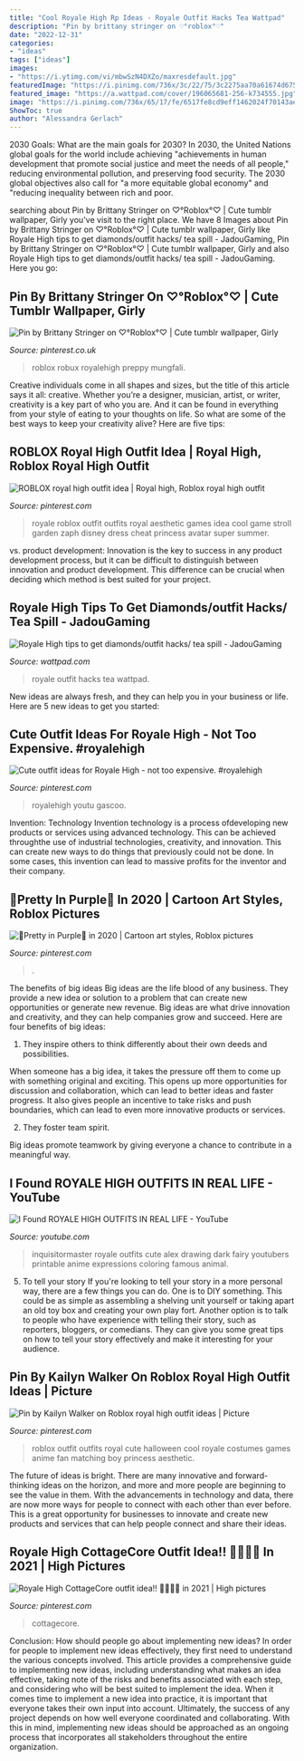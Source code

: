 ```yaml
---
title: "Cool Royale High Rp Ideas - Royale Outfit Hacks Tea Wattpad"
description: "Pin by brittany stringer on ♡°roblox°♡"
date: "2022-12-31"
categories:
- "ideas"
tags: ["ideas"]
images:
- "https://i.ytimg.com/vi/mbwSzN4DXZo/maxresdefault.jpg"
featuredImage: "https://i.pinimg.com/736x/3c/22/75/3c2275aa70a61674d67587cce7a9985b.jpg"
featured_image: "https://a.wattpad.com/cover/196065681-256-k734555.jpg"
image: "https://i.pinimg.com/736x/65/17/fe/6517fe8cd9eff1462024f70143aeaf4d.jpg"
ShowToc: true
author: "Alessandra Gerlach"
---
```



2030 Goals: What are the main goals for 2030?
In 2030, the United Nations global goals for the world include achieving "achievements in human development that promote social justice and meet the needs of all people," reducing environmental pollution, and preserving food security. The 2030 global objectives also call for "a more equitable global economy" and "reducing inequality between rich and poor.

	

		
searching about Pin by Brittany Stringer on ♡°Roblox°♡ | Cute tumblr wallpaper, Girly you've visit to the right place. We have 8 Images about Pin by Brittany Stringer on ♡°Roblox°♡ | Cute tumblr wallpaper, Girly like Royale High tips to get diamonds/outfit hacks/ tea spill - JadouGaming, Pin by Brittany Stringer on ♡°Roblox°♡ | Cute tumblr wallpaper, Girly and also Royale High tips to get diamonds/outfit hacks/ tea spill - JadouGaming. Here you go:
		
    
## Pin By Brittany Stringer On ♡°Roblox°♡ | Cute Tumblr Wallpaper, Girly

<img loading=lazy src="https://i.pinimg.com/736x/3c/22/75/3c2275aa70a61674d67587cce7a9985b.jpg" onerror="this.onerror=null;this.src='https://tse1.mm.bing.net/th?id=OIP.JmvAdD_Tit9YLIhf1296VAHaGB&amp;pid=15.1';" alt="Pin by Brittany Stringer on ♡°Roblox°♡ | Cute tumblr wallpaper, Girly">

_Source: pinterest.co.uk_

>roblox robux royalehigh preppy mungfali. 

	

Creative individuals come in all shapes and sizes, but the title of this article says it all: creative. Whether you’re a designer, musician, artist, or writer, creativity is a key part of who you are. And it can be found in everything from your style of eating to your thoughts on life. So what are some of the best ways to keep your creativity alive? Here are five tips: 

    
## ROBLOX Royal High Outfit Idea | Royal High, Roblox Royal High Outfit

<img loading=lazy src="https://i.pinimg.com/736x/20/0b/23/200b23f317b85493db956acf747a3e71.jpg" onerror="this.onerror=null;this.src='https://tse3.mm.bing.net/th?id=OIP.rxQLoByOW8Lk_nM-CgHU_wHaEK&amp;pid=15.1';" alt="ROBLOX royal high outfit idea | Royal high, Roblox royal high outfit">

_Source: pinterest.com_

>royale roblox outfit outfits royal aesthetic games idea cool game stroll garden zaph disney dress cheat princess avatar super summer. 

	

vs. product development:
Innovation is the key to success in any product development process, but it can be difficult to distinguish between innovation and product development. This difference can be crucial when deciding which method is best suited for your project.

    
## Royale High Tips To Get Diamonds/outfit Hacks/ Tea Spill - JadouGaming

<img loading=lazy src="https://a.wattpad.com/cover/196065681-256-k734555.jpg" onerror="this.onerror=null;this.src='https://tse3.mm.bing.net/th?id=OIP.UjSuPB-c_CzxbeOAXCE0fQAAAA&amp;pid=15.1';" alt="Royale High tips to get diamonds/outfit hacks/ tea spill - JadouGaming">

_Source: wattpad.com_

>royale outfit hacks tea wattpad. 

	

New ideas are always fresh, and they can help you in your business or life. Here are 5 new ideas to get you started: 

    
## Cute Outfit Ideas For Royale High - Not Too Expensive. #royalehigh

<img loading=lazy src="https://i.pinimg.com/736x/65/17/fe/6517fe8cd9eff1462024f70143aeaf4d.jpg" onerror="this.onerror=null;this.src='https://tse1.mm.bing.net/th?id=OIP.R3RIA3obv53WeNhLanWXZgHaLG&amp;pid=15.1';" alt="Cute outfit ideas for Royale High - not too expensive. #royalehigh">

_Source: pinterest.com_

>royalehigh youtu gascoo. 

	

Invention: Technology
Invention technology is a process ofdeveloping new products or services using advanced technology. This can be achieved throughthe use of industrial technologies, creativity, and innovation. This can create new ways to do things that previously could not be done. In some cases, this invention can lead to massive profits for the inventor and their company.

    
## 💜Pretty In Purple💜 In 2020 | Cartoon Art Styles, Roblox Pictures

<img loading=lazy src="https://i.pinimg.com/736x/3e/ce/59/3ece59e5d921e3923ccf23f9f2b778f9.jpg" onerror="this.onerror=null;this.src='https://tse3.mm.bing.net/th?id=OIP.qSKAZd_G_3BFd5BQ2QWG9wHaFj&amp;pid=15.1';" alt="💜Pretty in Purple💜 in 2020 | Cartoon art styles, Roblox pictures">

_Source: pinterest.com_

>. 

	

The benefits of big ideas
Big ideas are the life blood of any business. They provide a new idea or solution to a problem that can create new opportunities or generate new revenue. Big ideas are what drive innovation and creativity, and they can help companies grow and succeed. Here are four benefits of big ideas:
1. They inspire others to think differently about their own deeds and possibilities.

When someone has a big idea, it takes the pressure off them to come up with something original and exciting. This opens up more opportunities for discussion and collaboration, which can lead to better ideas and faster progress. It also gives people an incentive to take risks and push boundaries, which can lead to even more innovative products or services.

2. They foster team spirit.

Big ideas promote teamwork by giving everyone a chance to contribute in a meaningful way.

    
## I Found ROYALE HIGH OUTFITS IN REAL LIFE - YouTube

<img loading=lazy src="https://i.ytimg.com/vi/mbwSzN4DXZo/maxresdefault.jpg" onerror="this.onerror=null;this.src='https://tse2.mm.bing.net/th?id=OIP.XEV-uSZnuu8rvvxPZr0I5gHaEK&amp;pid=15.1';" alt="I Found ROYALE HIGH OUTFITS IN REAL LIFE - YouTube">

_Source: youtube.com_

>inquisitormaster royale outfits cute alex drawing dark fairy youtubers printable anime expressions coloring famous animal. 

	

5. To tell your story
If you're looking to tell your story in a more personal way, there are a few things you can do. One is to DIY something. This could be as simple as assembling a shelving unit yourself or taking apart an old toy box and creating your own play fort. Another option is to talk to people who have experience with telling their story, such as reporters, bloggers, or comedians. They can give you some great tips on how to tell your story effectively and make it interesting for your audience.

    
## Pin By Kailyn Walker On Roblox Royal High Outfit Ideas | Picture

<img loading=lazy src="https://i.pinimg.com/736x/63/ce/c8/63cec8cdcf7d3bae3e7554e2f43b42f7.jpg" onerror="this.onerror=null;this.src='https://tse4.mm.bing.net/th?id=OIP.PD2j5j40j9ctVfnjr8uQ0QHaEf&amp;pid=15.1';" alt="Pin by Kailyn Walker on Roblox royal high outfit ideas | Picture">

_Source: pinterest.com_

>roblox outfit outfits royal cute halloween cool royale costumes games anime fan matching boy princess aesthetic. 

	

The future of ideas is bright. There are many innovative and forward-thinking ideas on the horizon, and more and more people are beginning to see the value in them. With the advancements in technology and data, there are now more ways for people to connect with each other than ever before. This is a great opportunity for businesses to innovate and create new products and services that can help people connect and share their ideas.

    
## Royale High CottageCore Outfit Idea!! 🌱🍄🌻🥞 In 2021 | High Pictures

<img loading=lazy src="https://i.pinimg.com/736x/0b/7b/95/0b7b953014e1a688f12a1c4afc23ae7d.jpg" onerror="this.onerror=null;this.src='https://tse2.mm.bing.net/th?id=OIP.fNNUzmzgcX_HClGsGjR2XAHaG7&amp;pid=15.1';" alt="Royale High CottageCore outfit idea!! 🌱🍄🌻🥞 in 2021 | High pictures">

_Source: pinterest.com_

>cottagecore. 

	

Conclusion: How should people go about implementing new ideas?
In order for people to implement new ideas effectively, they first need to understand the various concepts involved. This article provides a comprehensive guide to implementing new ideas, including understanding what makes an idea effective, taking note of the risks and benefits associated with each step, and considering who will be best suited to implement the idea.
When it comes time to implement a new idea into practice, it is important that everyone takes their own input into account. Ultimately, the success of any project depends on how well everyone coordinated and collaborating. With this in mind, implementing new ideas should be approached as an ongoing process that incorporates all stakeholders throughout the entire organization.

